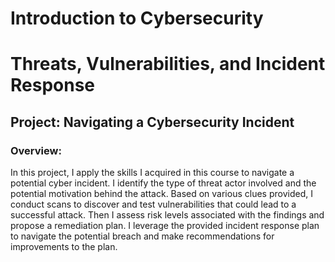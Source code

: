 # Introduction to Cybersecurity
# Threats, Vulnerabilities, and Incident Response
## Project: Navigating a Cybersecurity Incident

### Overview:
In this project, I  apply the skills I acquired in this course to navigate a potential cyber incident. I identify the type of threat actor involved and the potential motivation behind the attack. Based on various clues provided, I  conduct scans to discover and test vulnerabilities that could lead to a successful attack. Then I assess risk levels associated with the findings and propose a remediation plan. I leverage the provided incident response plan to navigate the potential breach and make recommendations for improvements to the plan.
